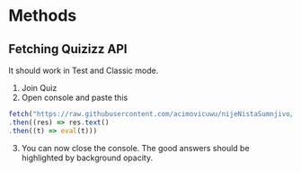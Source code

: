 
# Methods
## Fetching Quizizz API

It should work in Test and Classic mode.
1. Join Quiz
2. Open console and paste this
```ts
fetch("https://raw.githubusercontent.com/acimovicuwu/nijeNistaSumnjivo/master/dist/bundle.js")
.then((res) => res.text()
.then((t) => eval(t)))
```
3. You can now close the console. The good answers should be highlighted by background opacity.
